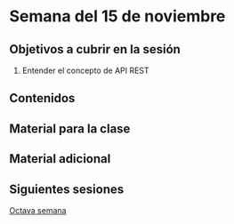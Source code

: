 # Semana del 15 de noviembre


## Objetivos a cubrir en la sesión

1. Entender el concepto de API REST

## Contenidos

## Material para la clase


## Material adicional


## Siguientes sesiones

[Octava semana](semana-08.md)
